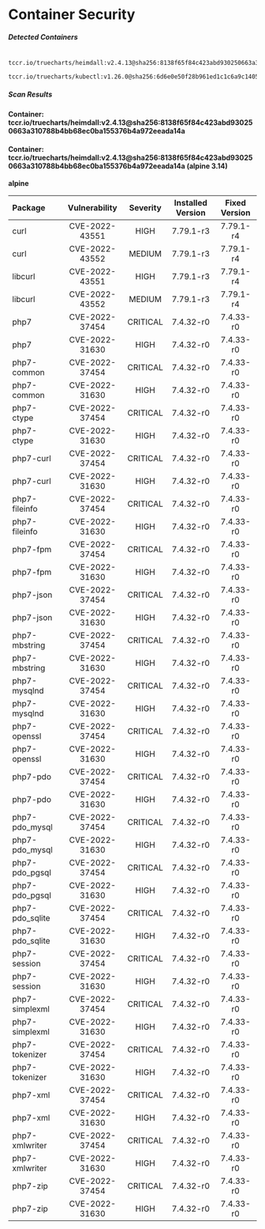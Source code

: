 # Container Security

##### Detected Containers

          tccr.io/truecharts/heimdall:v2.4.13@sha256:8138f65f84c423abd930250663a310788b4bb68ec0ba155376b4a972eeada14a
          tccr.io/truecharts/kubectl:v1.26.0@sha256:6d6e0e50f28b961ed1c1c6a9c140553238641591fbdc9ac7c1a348636f78c552

##### Scan Results

**Container: tccr.io/truecharts/heimdall:v2.4.13@sha256:8138f65f84c423abd930250663a310788b4bb68ec0ba155376b4a972eeada14a**

#### Container: tccr.io/truecharts/heimdall:v2.4.13@sha256:8138f65f84c423abd930250663a310788b4bb68ec0ba155376b4a972eeada14a (alpine 3.14)
    

**alpine**

      
| Package         |    Vulnerability   |   Severity  |  Installed Version | Fixed Version |
|:----------------|:------------------:|:-----------:|:------------------:|:-------------:|
| curl         |    CVE-2022-43551   |   HIGH  |  7.79.1-r3 | 7.79.1-r4 |
| curl         |    CVE-2022-43552   |   MEDIUM  |  7.79.1-r3 | 7.79.1-r4 |
| libcurl         |    CVE-2022-43551   |   HIGH  |  7.79.1-r3 | 7.79.1-r4 |
| libcurl         |    CVE-2022-43552   |   MEDIUM  |  7.79.1-r3 | 7.79.1-r4 |
| php7         |    CVE-2022-37454   |   CRITICAL  |  7.4.32-r0 | 7.4.33-r0 |
| php7         |    CVE-2022-31630   |   HIGH  |  7.4.32-r0 | 7.4.33-r0 |
| php7-common         |    CVE-2022-37454   |   CRITICAL  |  7.4.32-r0 | 7.4.33-r0 |
| php7-common         |    CVE-2022-31630   |   HIGH  |  7.4.32-r0 | 7.4.33-r0 |
| php7-ctype         |    CVE-2022-37454   |   CRITICAL  |  7.4.32-r0 | 7.4.33-r0 |
| php7-ctype         |    CVE-2022-31630   |   HIGH  |  7.4.32-r0 | 7.4.33-r0 |
| php7-curl         |    CVE-2022-37454   |   CRITICAL  |  7.4.32-r0 | 7.4.33-r0 |
| php7-curl         |    CVE-2022-31630   |   HIGH  |  7.4.32-r0 | 7.4.33-r0 |
| php7-fileinfo         |    CVE-2022-37454   |   CRITICAL  |  7.4.32-r0 | 7.4.33-r0 |
| php7-fileinfo         |    CVE-2022-31630   |   HIGH  |  7.4.32-r0 | 7.4.33-r0 |
| php7-fpm         |    CVE-2022-37454   |   CRITICAL  |  7.4.32-r0 | 7.4.33-r0 |
| php7-fpm         |    CVE-2022-31630   |   HIGH  |  7.4.32-r0 | 7.4.33-r0 |
| php7-json         |    CVE-2022-37454   |   CRITICAL  |  7.4.32-r0 | 7.4.33-r0 |
| php7-json         |    CVE-2022-31630   |   HIGH  |  7.4.32-r0 | 7.4.33-r0 |
| php7-mbstring         |    CVE-2022-37454   |   CRITICAL  |  7.4.32-r0 | 7.4.33-r0 |
| php7-mbstring         |    CVE-2022-31630   |   HIGH  |  7.4.32-r0 | 7.4.33-r0 |
| php7-mysqlnd         |    CVE-2022-37454   |   CRITICAL  |  7.4.32-r0 | 7.4.33-r0 |
| php7-mysqlnd         |    CVE-2022-31630   |   HIGH  |  7.4.32-r0 | 7.4.33-r0 |
| php7-openssl         |    CVE-2022-37454   |   CRITICAL  |  7.4.32-r0 | 7.4.33-r0 |
| php7-openssl         |    CVE-2022-31630   |   HIGH  |  7.4.32-r0 | 7.4.33-r0 |
| php7-pdo         |    CVE-2022-37454   |   CRITICAL  |  7.4.32-r0 | 7.4.33-r0 |
| php7-pdo         |    CVE-2022-31630   |   HIGH  |  7.4.32-r0 | 7.4.33-r0 |
| php7-pdo_mysql         |    CVE-2022-37454   |   CRITICAL  |  7.4.32-r0 | 7.4.33-r0 |
| php7-pdo_mysql         |    CVE-2022-31630   |   HIGH  |  7.4.32-r0 | 7.4.33-r0 |
| php7-pdo_pgsql         |    CVE-2022-37454   |   CRITICAL  |  7.4.32-r0 | 7.4.33-r0 |
| php7-pdo_pgsql         |    CVE-2022-31630   |   HIGH  |  7.4.32-r0 | 7.4.33-r0 |
| php7-pdo_sqlite         |    CVE-2022-37454   |   CRITICAL  |  7.4.32-r0 | 7.4.33-r0 |
| php7-pdo_sqlite         |    CVE-2022-31630   |   HIGH  |  7.4.32-r0 | 7.4.33-r0 |
| php7-session         |    CVE-2022-37454   |   CRITICAL  |  7.4.32-r0 | 7.4.33-r0 |
| php7-session         |    CVE-2022-31630   |   HIGH  |  7.4.32-r0 | 7.4.33-r0 |
| php7-simplexml         |    CVE-2022-37454   |   CRITICAL  |  7.4.32-r0 | 7.4.33-r0 |
| php7-simplexml         |    CVE-2022-31630   |   HIGH  |  7.4.32-r0 | 7.4.33-r0 |
| php7-tokenizer         |    CVE-2022-37454   |   CRITICAL  |  7.4.32-r0 | 7.4.33-r0 |
| php7-tokenizer         |    CVE-2022-31630   |   HIGH  |  7.4.32-r0 | 7.4.33-r0 |
| php7-xml         |    CVE-2022-37454   |   CRITICAL  |  7.4.32-r0 | 7.4.33-r0 |
| php7-xml         |    CVE-2022-31630   |   HIGH  |  7.4.32-r0 | 7.4.33-r0 |
| php7-xmlwriter         |    CVE-2022-37454   |   CRITICAL  |  7.4.32-r0 | 7.4.33-r0 |
| php7-xmlwriter         |    CVE-2022-31630   |   HIGH  |  7.4.32-r0 | 7.4.33-r0 |
| php7-zip         |    CVE-2022-37454   |   CRITICAL  |  7.4.32-r0 | 7.4.33-r0 |
| php7-zip         |    CVE-2022-31630   |   HIGH  |  7.4.32-r0 | 7.4.33-r0 |

